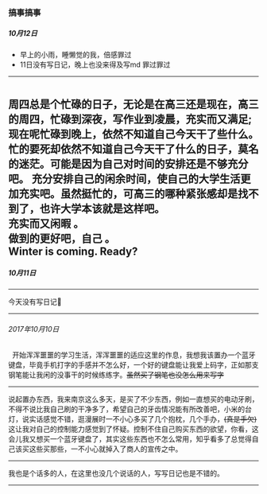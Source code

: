 ### 搞事搞事 ###

##### 10月12日

* 早上的小雨，睡懒觉的我，倍感罪过
* 11日没有写日记，晚上也没来得及写md 罪过罪过
 
---
# 

   周四总是个忙碌的日子，无论是在高三还是现在，高三的周四，忙碌到深夜，写作业到凌晨，充实而又满足;现在呢忙碌到晚上，依然不知道自己今天干了些什么。忙的要死却依然不知道自己今天干了什么的日子，莫名的迷茫。可能是因为自己对时间的安排还是不够充分吧。
充分安排自己的闲余时间，使自己的大学生活更加充实吧。虽然挺忙的，可高三的哪种紧张感却是找不到了，也许大学本该就是这样吧。  
 充实而又闲暇 。  
 做到的更好吧，自己 。  
 Winter is coming. Ready?  
---

##### 10月11日

----
今天没有写日记🌚

---

###### 2017年10月10日   

    开始浑浑噩噩的学习生活，浑浑噩噩的适应这里的作息，我想我该置办一个蓝牙键盘，毕竟手机打字的手感并不怎么好，一个好的键盘能让我爱上码字，正如那支钢笔能让我闲的没事干的时候练练字。~~虽然买了钢笔也没怎么用来写字~~

---

  说起置办东西，我来南京这么多天，是买了不少东西，例如一直想买的电动牙刷，不得不说比我自己刷的干净多了，希望自己的牙齿情况能有所改善吧，小米的台灯，说实话感觉不错，逛漫展时一不小心多买了几个抱枕，几个手办，~~(真是手欠)~~这让我对自己的控制能力感觉到了怀疑。控制不住自己购买东西的欲望，你看，这会儿我又想买一个蓝牙键盘了，其实这些东西也不怎么常用，知乎看多了总觉得自己该买这些买那些，一不小心就掉入了商人的宣传之中。

---

我也是个话多的人，在这里也没几个说话的人，写写日记也是不错的。

***

